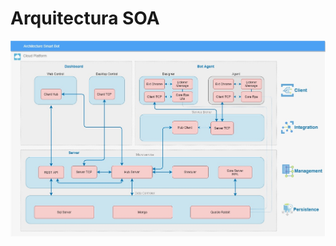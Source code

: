 # Arquitectura SOA

![Arquitectura-SOA/Arquitectura_Microservice_(1).jpg](Arquitectura/Arquitectura_Microservice_(1).jpg)

